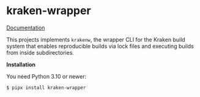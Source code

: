 # kraken-wrapper

[Documentation](https://kraken-build.github.io/kraken/kraken-wrapper/)

This projects implements `krakenw`, the wrapper CLI for the Kraken build system that enables reproducible builds
via lock files and executing builds from inside subdirectories.

__Installation__

You need Python 3.10 or newer:

    $ pipx install kraken-wrapper
